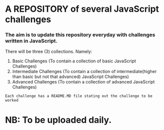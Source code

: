 # A REPOSITORY of several JavaScript challenges

### The aim is to update this repository everyday with challenges written in JavaScript.

There will be three (3) collections. Namely:

1. Basic Challenges (To contain a collection of basic JavaScript Challenges)
2. Intermediate Challenges (To contain a collection of intermediate(higher than basic but not that advanced) JavaScript Challenges)
3. Advanced Challenges (To contain a collection of advanced JavaScript Challenges)


```Each challenge has a README.MD file stating out the challenge to be worked ```

# NB: To be uploaded daily.

